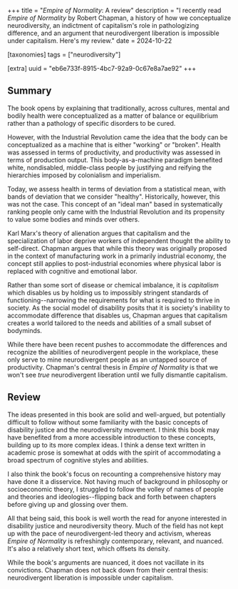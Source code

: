 +++
title = "*Empire of Normality*: A review"
description = "I recently read *Empire of Normality* by Robert Chapman, a history of how we conceptualize neurodiversity, an indictment of capitalism's role in pathologizing difference, and an argument that neurodivergent liberation is impossible under capitalism. Here's my review."
date = 2024-10-22

[taxonomies]
tags = ["neurodiversity"]

[extra]
uuid = "eb6e733f-8915-4bc7-92a9-0c67e8a7ae92"
+++

## Summary

The book opens by explaining that traditionally, across cultures, mental and
bodily health were conceptualized as a matter of balance or equilibrium rather
than a pathology of specific disorders to be cured.

However, with the Industrial Revolution came the idea that the body can be
conceptualized as a machine that is either "working" or "broken". Health was
assessed in terms of productivity, and productivity was assessed in terms of
production output. This body-as-a-machine paradigm benefited white, nondisabled,
middle-class people by justifying and reifying the hierarchies imposed by
colonialism and imperialism.

Today, we assess health in terms of deviation from a statistical mean, with
bands of deviation that we consider "healthy". Historically, however, this was
not the case. This concept of an "ideal man" based in systematically ranking
people only came with the Industrial Revolution and its propensity to value some
bodies and minds over others.

Karl Marx's theory of alienation argues that capitalism and the specialization
of labor deprive workers of independent thought the ability to self-direct.
Chapman argues that while this theory was originally proposed in the context of
manufacturing work in a primarily industrial economy, the concept still applies
to post-industrial economies where physical labor is replaced with cognitive and
emotional labor.

Rather than some sort of disease or chemical imbalance, it is *capitalism* which
disables us by holding us to impossibly stringent standards of
functioning--narrowing the requirements for what is required to thrive in
society. As the social model of disability posits that it is society's inability
to accommodate difference that disables us, Chapman argues that capitalism
creates a world tailored to the needs and abilities of a small subset of
bodyminds.

While there have been recent pushes to accommodate the differences and recognize
the abilities of neurodivergent people in the workplace, these only serve to
mine neurodivergent people as an untapped source of productivity. Chapman's
central thesis in *Empire of Normality* is that we won't see *true*
neurodivergent liberation until we fully dismantle capitalism.

## Review

The ideas presented in this book are solid and well-argued, but potentially
difficult to follow without some familiarity with the basic concepts of
disability justice and the neurodiversity movement. I think this book may have
benefited from a more accessible introduction to these concepts, building up to
its more complex ideas. I think a dense text written in academic prose is
somewhat at odds with the spirit of accommodating a broad spectrum of cognitive
styles and abilities.

I also think the book's focus on recounting a comprehensive history may have
done it a disservice. Not having much of background in philosophy or
socioeconomic theory, I struggled to follow the volley of names of people and
theories and ideologies--flipping back and forth between chapters before giving
up and glossing over them.

All that being said, this book is well worth the read for anyone interested in
disability justice and neurodiversity theory. Much of the field has not kept up
with the pace of neurodivergent-led theory and activism, whereas *Empire of
Normality* is refreshingly contemporary, relevant, and nuanced. It's also a
relatively short text, which offsets its density.

While the book's arguments are nuanced, it does not vacillate in its
convictions. Chapman does not back down from their central thesis:
neurodivergent liberation is impossible under capitalism.
